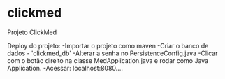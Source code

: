 # clickmed
Projeto ClickMed

Deploy do projeto:
  -Importar o projeto como maven
  -Criar o banco de dados - 'clickmed_db'
  -Alterar a senha no PersistenceConfig.java
  -Clicar com o botão direito na classe MedApplication.java e rodar como Java Application.
  -Acessar: localhost:8080....
